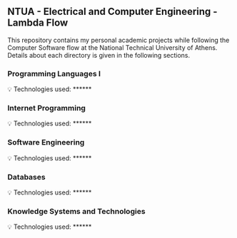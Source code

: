 ## NTUA - Electrical and Computer Engineering - Lambda Flow

This repository contains my personal academic projects while following the Computer Software flow at the National Technical University of Athens. Details about each directory is given in the following sections.

### Programming Languages I

:bulb: Technologies used: ******

### Internet Programming

:bulb: Technologies used: ******

### Software Engineering

:bulb: Technologies used: ******

### Databases

:bulb: Technologies used: ******

### Knowledge Systems and Technologies

:bulb: Technologies used: ******